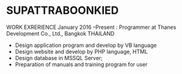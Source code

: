 <h1>SUPATTRABOONKIED</h1>

WORK EXRERIENCE
January 2016 –Present : Programmer at Thanes Development Co., Ltd., Bangkok THAILAND
- Design application program and develop by VB language
- Design website and develop by PHP language, HTML
- Design database in MSSQL Server;
- Preparation of manuals and training program for user

